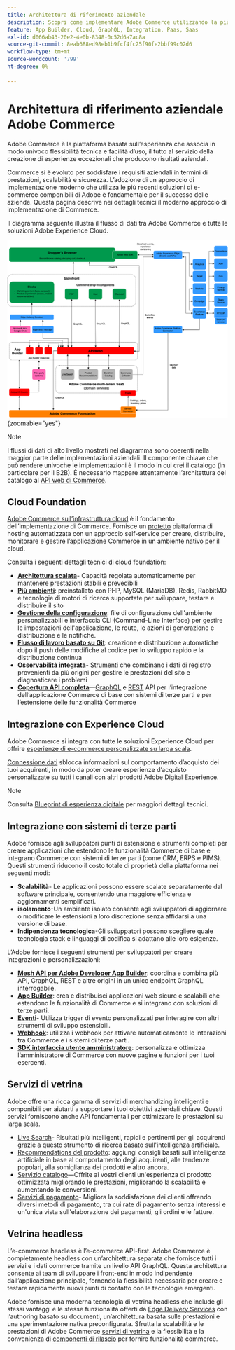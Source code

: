```yaml
---
title: Architettura di riferimento aziendale
description: Scopri come implementare Adobe Commerce utilizzando la più recente tecnologia di e-commerce componibile di Adobe.
feature: App Builder, Cloud, GraphQL, Integration, Paas, Saas
exl-id: d066ab43-20e2-4e0b-8348-0c52d6a7ac8a
source-git-commit: 8eab688ed98eb1b9fcf4fc25f90fe2bbf99c02d6
workflow-type: tm+mt
source-wordcount: '799'
ht-degree: 0%

---
```


# Architettura di riferimento aziendale Adobe Commerce

Adobe Commerce è la piattaforma basata sull’esperienza che associa in modo univoco flessibilità tecnica e facilità d’uso, il tutto al servizio della creazione di esperienze eccezionali che producono risultati aziendali.

Commerce si è evoluto per soddisfare i requisiti aziendali in termini di prestazioni, scalabilità e sicurezza. L’adozione di un approccio di implementazione moderno che utilizza le più recenti soluzioni di e-commerce componibili di Adobe è fondamentale per il successo delle aziende. Questa pagina descrive nei dettagli tecnici il moderno approccio di implementazione di Commerce.

Il diagramma seguente illustra il flusso di dati tra Adobe Commerce e tutte le soluzioni Adobe Experience Cloud.

![Diagramma architetturale che mostra il modo in cui Adobe Commerce si connette alle soluzioni Experience Cloud](../../assets/playbooks/commerce-architecture-v2.svg){zoomable=&quot;yes&quot;}

>[!NOTE]
>
>I flussi di dati di alto livello mostrati nel diagramma sono coerenti nella maggior parte delle implementazioni aziendali. Il componente chiave che può rendere univoche le implementazioni è il modo in cui crei il catalogo (in particolare per il B2B). È necessario mappare attentamente l’architettura del catalogo al [API web di Commerce](https://developer.adobe.com/commerce/webapi/get-started/).

## Cloud Foundation

[Adobe Commerce sull’infrastruttura cloud](https://experienceleague.adobe.com/en/docs/commerce-cloud-service/user-guide/overview) è il fondamento dell’implementazione di Commerce. Fornisce un [protetto](../../security-and-compliance/shared-responsibility.md) piattaforma di hosting automatizzata con un approccio self-service per creare, distribuire, monitorare e gestire l’applicazione Commerce in un ambiente nativo per il cloud.

Consulta i seguenti dettagli tecnici di cloud foundation:

- [**Architettura scalata**](https://experienceleague.adobe.com/en/docs/commerce-cloud-service/user-guide/architecture/scaled-architecture)- Capacità regolata automaticamente per mantenere prestazioni stabili e prevedibili
- [**Più ambienti**](https://experienceleague.adobe.com/en/docs/commerce-cloud-service/user-guide/architecture/pro-architecture): preinstallato con PHP, MySQL (MariaDB), Redis, RabbitMQ e tecnologie di motori di ricerca supportate per sviluppare, testare e distribuire il sito
- [**Gestione della configurazione**](https://experienceleague.adobe.com/en/docs/commerce-cloud-service/user-guide/configure/overview): file di configurazione dell&#39;ambiente personalizzabili e interfaccia CLI (Command-Line Interface) per gestire le impostazioni dell&#39;applicazione, le route, le azioni di generazione e distribuzione e le notifiche.
- [**Flusso di lavoro basato su Git**](https://experienceleague.adobe.com/en/docs/commerce-cloud-service/user-guide/architecture/pro-develop-deploy-workflow): creazione e distribuzione automatiche dopo il push delle modifiche al codice per lo sviluppo rapido e la distribuzione continua
- [**Osservabilità integrata**](https://experienceleague.adobe.com/en/docs/commerce-cloud-service/user-guide/monitor/performance)- Strumenti che combinano i dati di registro provenienti da più origini per gestire le prestazioni del sito e diagnosticare i problemi
- [**Copertura API completa**](https://developer.adobe.com/commerce/webapi/get-started/)—[GraphQL](https://developer.adobe.com/commerce/webapi/graphql/) e [REST](https://developer.adobe.com/commerce/webapi/rest) API per l’integrazione dell’applicazione Commerce di base con sistemi di terze parti e per l’estensione delle funzionalità Commerce

## Integrazione con Experience Cloud

Adobe Commerce si integra con tutte le soluzioni Experience Cloud per offrire [esperienze di e-commerce personalizzate su larga scala](https://experienceleague.adobe.com/en/docs/commerce-admin/customers/customers-menu/personalize-scale#customers-menu).

[Connessione dati](https://experienceleague.adobe.com/en/docs/commerce-merchant-services/data-connection/overview) sblocca informazioni sul comportamento d’acquisto dei tuoi acquirenti, in modo da poter creare esperienze d’acquisto personalizzate su tutti i canali con altri prodotti Adobe Digital Experience.

>[!NOTE]
>
>Consulta [Blueprint di esperienza digitale](https://experienceleague.adobe.com/en/docs/blueprints-learn/architecture/overview) per maggiori dettagli tecnici.


## Integrazione con sistemi di terze parti

Adobe fornisce agli sviluppatori punti di estensione e strumenti completi per creare applicazioni che estendono le funzionalità Commerce di base e integrano Commerce con sistemi di terze parti (come CRM, ERPS e PIMS). Questi strumenti riducono il costo totale di proprietà della piattaforma nei seguenti modi:

- **Scalabilità**- Le applicazioni possono essere scalate separatamente dal software principale, consentendo una maggiore efficienza e aggiornamenti semplificati.
- **isolamento**-Un ambiente isolato consente agli sviluppatori di aggiornare o modificare le estensioni a loro discrezione senza affidarsi a una versione di base.
- **Indipendenza tecnologica**-Gli sviluppatori possono scegliere quale tecnologia stack e linguaggi di codifica si adattano alle loro esigenze.

L’Adobe fornisce i seguenti strumenti per sviluppatori per creare integrazioni e personalizzazioni:

- [**Mesh API per Adobe Developer App Builder**](https://developer.adobe.com/graphql-mesh-gateway/): coordina e combina più API, GraphQL, REST e altre origini in un unico endpoint GraphQL interrogabile.
- [**App Builder**](https://developer.adobe.com/app-builder/docs/overview/): crea e distribuisci applicazioni web sicure e scalabili che estendono le funzionalità di Commerce e si integrano con soluzioni di terze parti.
- [**Eventi**](https://developer.adobe.com/commerce/extensibility/events/)- Utilizza trigger di evento personalizzati per interagire con altri strumenti di sviluppo estensibili.
- [**Webhook**](https://developer.adobe.com/commerce/extensibility/webhooks/): utilizza i webhook per attivare automaticamente le interazioni tra Commerce e i sistemi di terze parti.
- [**SDK interfaccia utente amministratore**](https://developer.adobe.com/commerce/extensibility/admin-ui-sdk/): personalizza e ottimizza l’amministratore di Commerce con nuove pagine e funzioni per i tuoi esercenti.

## Servizi di vetrina

Adobe offre una ricca gamma di servizi di merchandizing intelligenti e componibili per aiutarti a supportare i tuoi obiettivi aziendali chiave. Questi servizi forniscono anche API fondamentali per ottimizzare le prestazioni su larga scala.

- [Live Search](https://experienceleague.adobe.com/en/docs/commerce-merchant-services/live-search/overview)- Risultati più intelligenti, rapidi e pertinenti per gli acquirenti grazie a questo strumento di ricerca basato sull&#39;intelligenza artificiale.
- [Recommendations del prodotto](https://experienceleague.adobe.com/en/docs/commerce-merchant-services/product-recommendations/overview): aggiungi consigli basati sull’intelligenza artificiale in base al comportamento degli acquirenti, alle tendenze popolari, alla somiglianza dei prodotti e altro ancora.
- [Servizio catalogo](https://experienceleague.adobe.com/en/docs/commerce-merchant-services/catalog-service/guide-overview)—Offrite ai vostri clienti un&#39;esperienza di prodotto ottimizzata migliorando le prestazioni, migliorando la scalabilità e aumentando le conversioni.
- [Servizi di pagamento](https://experienceleague.adobe.com/en/docs/commerce-merchant-services/payment-services/guide-overview)- Migliora la soddisfazione dei clienti offrendo diversi metodi di pagamento, tra cui rate di pagamento senza interessi e un&#39;unica vista sull&#39;elaborazione dei pagamenti, gli ordini e le fatture.

## Vetrina headless

L’e-commerce headless è l’e-commerce API-first. Adobe Commerce è completamente headless con un’architettura separata che fornisce tutti i servizi e i dati commerce tramite un livello API GraphQL. Questa architettura consente ai team di sviluppare i front-end in modo indipendente dall’applicazione principale, fornendo la flessibilità necessaria per creare e testare rapidamente nuovi punti di contatto con le tecnologie emergenti.

Adobe fornisce una moderna tecnologia di vetrina headless che include gli stessi vantaggi e le stesse funzionalità offerti da [Edge Delivery Services](https://www.aem.live/home) con l’authoring basato su documenti, un’architettura basata sulle prestazioni e una sperimentazione nativa preconfigurata. Sfrutta la scalabilità e le prestazioni di Adobe Commerce [servizi di vetrina](#storefront-services) e la flessibilità e la convenienza di [componenti di rilascio](https://experienceleague.adobe.com/developer/commerce/storefront/) per fornire funzionalità commerce.

